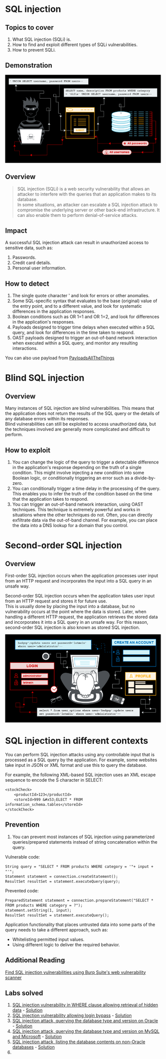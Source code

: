 # SQL injection

## Topics to cover

1. What SQL injection (SQLi) is.
2. How to find and exploit different types of SQLi vulnerabilities.
3. How to prevent SQLi.

## Demonstration

![SQLInjection.png](img.png)

## Overview

> SQL injection (SQLi) is a web security vulnerability that allows an attacker to interfere with the queries that an application makes to its database.  
> In some situations, an attacker can escalate a SQL injection attack to compromise the underlying server or other back-end infrastructure. It can also enable them to perform denial-of-service attacks.  

## Impact

A successful SQL injection attack can result in unauthorized access to sensitive data, such as:

1. Passwords.
2. Credit card details.
3. Personal user information.

## How to detect

1. The single quote character ' and look for errors or other anomalies.
2. Some SQL-specific syntax that evaluates to the base (original) value of the entry point, and to a different value, and look for systematic differences in the application responses.
3. Boolean conditions such as OR 1=1 and OR 1=2, and look for differences in the application's responses.
4. Payloads designed to trigger time delays when executed within a SQL query, and look for differences in the time taken to respond.
5. OAST payloads designed to trigger an out-of-band network interaction when executed within a SQL query, and monitor any resulting interactions.  

You can also use payload from [PayloadsAllTheThings](https://github.com/swisskyrepo/PayloadsAllTheThings/tree/master/SQL%20Injection) 

# Blind SQL injection

## Overview

Many instances of SQL injection are blind vulnerabilities. This means that the application does not return the results of the SQL query or the details of any database errors within its responses.  
Blind vulnerabilities can still be exploited to access unauthorized data, but the techniques involved are generally more complicated and difficult to perform. 

## How to exploit

1. You can change the logic of the query to trigger a detectable difference in the application's response depending on the truth of a single condition. This might involve injecting a new condition into some Boolean logic, or conditionally triggering an error such as a divide-by-zero.
2. You can conditionally trigger a time delay in the processing of the query. This enables you to infer the truth of the condition based on the time that the application takes to respond.
3. You can trigger an out-of-band network interaction, using OAST techniques. This technique is extremely powerful and works in situations where the other techniques do not. Often, you can directly exfiltrate data via the out-of-band channel. For example, you can place the data into a DNS lookup for a domain that you control.

# Second-order SQL injection

## Overview

First-order SQL injection occurs when the application processes user input from an HTTP request and incorporates the input into a SQL query in an unsafe way.

Second-order SQL injection occurs when the application takes user input from an HTTP request and stores it for future use.  
This is usually done by placing the input into a database, but no vulnerability occurs at the point where the data is stored. Later, when handling a different HTTP request, the application retrieves the stored data and incorporates it into a SQL query in an unsafe way. For this reason, second-order SQL injection is also known as stored SQL injection. 

![img_7.png](img_7.png)

# SQL injection in different contexts

You can perform SQL injection attacks using any controllable input that is processed as a SQL query by the application. For example, some websites take input in JSON or XML format and use this to query the database.  

For example, the following XML-based SQL injection uses an XML escape sequence to encode the S character in SELECT:
```
<stockCheck>
    <productId>123</productId>
    <storeId>999 &#x53;ELECT * FROM information_schema.tables</storeId>
</stockCheck>
```

## Prevention

1. You can prevent most instances of SQL injection using parameterized queries/prepared statements instead of string concatenation within the query.

Vulnerable code:
```
String query = "SELECT * FROM products WHERE category = '"+ input + "'";
Statement statement = connection.createStatement();
ResultSet resultSet = statement.executeQuery(query);
```

Prevented code:
```
PreparedStatement statement = connection.prepareStatement("SELECT * FROM products WHERE category = ?");
statement.setString(1, input);
ResultSet resultSet = statement.executeQuery();
```

Application functionality that places untrusted data into some parts of the query needs to take a different approach, such as:

* Whitelisting permitted input values.
* Using different logic to deliver the required behavior.

## Additional Reading

[Find SQL injection vulnerabilities using Burp Suite's web vulnerability scanner](https://portswigger.net/burp/vulnerability-scanner)

## Labs solved

1. [SQL injection vulnerability in WHERE clause allowing retrieval of hidden data](https://portswigger.net/web-security/sql-injection/lab-retrieve-hidden-data) - [Solution](lab1.MD)  
2. [SQL injection vulnerability allowing login bypass](https://portswigger.net/web-security/sql-injection/lab-login-bypass) - [Solution](lab2.MD)
3. [SQL injection attack, querying the database type and version on Oracle](https://portswigger.net/web-security/sql-injection/examining-the-database/lab-querying-database-version-oracle) - [Solution](lab3.MD)
4. [SQL injection attack, querying the database type and version on MySQL and Microsoft](https://portswigger.net/web-security/sql-injection/examining-the-database/lab-querying-database-version-mysql-microsoft) - [Solution](lab4.MD)
5. [SQL injection attack, listing the database contents on non-Oracle databases](https://portswigger.net/web-security/sql-injection/examining-the-database/lab-listing-database-contents-non-oracle) - [Solution](lab5.MD)
6. 


